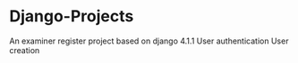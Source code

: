 # Django-Projects
An examiner register project based on django 4.1.1
User authentication 
User creation 
